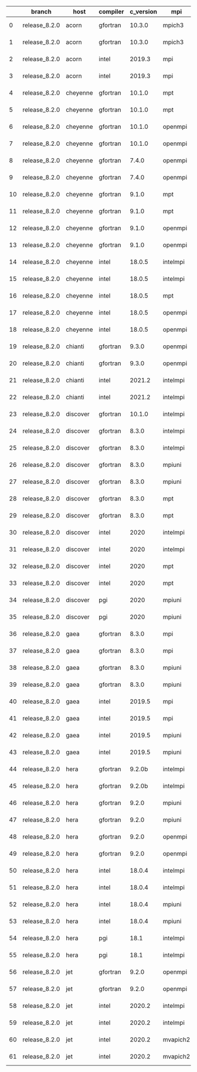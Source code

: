 |    | branch        | host     | compiler   | c_version   | mpi      | m_version          | o_g   | os     | build   | u_pass   | u_fail   | s_pass   | s_fail   | e_pass   | e_fail   | nuopc_pass   | nuopc_fail   | netcdf_c   | netcdf_f   | artifacts_hash                                                                                                 | modified                   |
|----|---------------|----------|------------|-------------|----------|--------------------|-------|--------|---------|----------|----------|----------|----------|----------|----------|--------------|--------------|------------|------------|----------------------------------------------------------------------------------------------------------------|----------------------------|
|  0 | release_8.2.0 | acorn    | gfortran   | 10.3.0      | mpich3   | 8.1.7              | O     | Linux  | Pass    | 8926     | 0        | 49       | 0        | 80       | 0        | 50           | 0            | 4.7.4      | 4.5.3      | [artifacts](https://github.com/esmf-org/esmf-test-artifacts-new/tree/18986ed03f86e8b2ca403368537a8e1766f3189a) | 2022-03-02 23:32:04.667893 |
|  1 | release_8.2.0 | acorn    | gfortran   | 10.3.0      | mpich3   | 8.1.7              | g     | Linux  | Pass    | 8926     | 0        | 49       | 0        | 80       | 0        | 50           | 0            | 4.7.4      | 4.5.3      | [artifacts](https://github.com/esmf-org/esmf-test-artifacts-new/tree/818ce84f5700bbe7321693e09f730e07973b97f2) | 2022-03-02 23:32:04.667893 |
|  2 | release_8.2.0 | acorn    | intel      | 2019.3      | mpi      | 8.1.7              | O     | Linux  | Pass    | 8926     | 0        | 49       | 0        | 80       | 0        | 50           | 0            | 4.7.4      | 4.5.3      | [artifacts](https://github.com/esmf-org/esmf-test-artifacts-new/tree/4c92a3426d458a306f422f77640b0e28b2b5ba44) | 2022-03-02 23:32:04.667893 |
|  3 | release_8.2.0 | acorn    | intel      | 2019.3      | mpi      | 8.1.7              | g     | Linux  | Pass    | 8926     | 0        | 49       | 0        | 80       | 0        | 50           | 0            | 4.7.4      | 4.5.3      | [artifacts](https://github.com/esmf-org/esmf-test-artifacts-new/tree/0aca6bd6d4b0131e49b4ccf3298e6613cf7850d8) | 2022-03-02 23:32:04.667893 |
|  4 | release_8.2.0 | cheyenne | gfortran   | 10.1.0      | mpt      | 2.23               | O     | Linux  | Pass    | 8926     | 0        | 49       | 0        | 80       | 0        | 50           | 0            | 4.7.4      | 4.5.3      | [artifacts](https://github.com/esmf-org/esmf-test-artifacts-new/tree/066b9419343950b4367fd3b04e6e5344de60e4d9) | 2022-03-02 23:36:32.145831 |
|  5 | release_8.2.0 | cheyenne | gfortran   | 10.1.0      | mpt      | 2.23               | g     | Linux  | Pass    | 8926     | 0        | 49       | 0        | 80       | 0        | 50           | 0            | 4.7.4      | 4.5.3      | [artifacts](https://github.com/esmf-org/esmf-test-artifacts-new/tree/f642a0bfe8027bc79fbf251974b220f841e96a03) | 2022-03-02 23:36:32.145831 |
|  6 | release_8.2.0 | cheyenne | gfortran   | 10.1.0      | openmpi  | 4.0.5              | O     | Linux  | Pass    | 8926     | 0        | 49       | 0        | 80       | 0        | 50           | 0            | 4.7.4      | 4.5.3      | [artifacts](https://github.com/esmf-org/esmf-test-artifacts-new/tree/64cb846d44e61c71180ba90762817b5e148115a9) | 2022-03-02 23:36:32.145831 |
|  7 | release_8.2.0 | cheyenne | gfortran   | 10.1.0      | openmpi  | 4.0.5              | g     | Linux  | Pass    | 8926     | 0        | 49       | 0        | 80       | 0        | 50           | 0            | 4.7.4      | 4.5.3      | [artifacts](https://github.com/esmf-org/esmf-test-artifacts-new/tree/fbda204ac92c1d9d31376a4d5a8b9108752713aa) | 2022-03-02 23:36:32.145831 |
|  8 | release_8.2.0 | cheyenne | gfortran   | 7.4.0       | openmpi  | 4.0.3              | O     | Linux  | Pass    | 8926     | 0        | 49       | 0        | 80       | 0        | 50           | 0            | 4.7.3      | 4.5.2      | [artifacts](https://github.com/esmf-org/esmf-test-artifacts-new/tree/28206674af2e356cfe0e5020e7a9a4da9e338b5c) | 2022-03-02 23:36:32.145831 |
|  9 | release_8.2.0 | cheyenne | gfortran   | 7.4.0       | openmpi  | 4.0.3              | g     | Linux  | Pass    | 8926     | 0        | 49       | 0        | 80       | 0        | 50           | 0            | 4.7.3      | 4.5.2      | [artifacts](https://github.com/esmf-org/esmf-test-artifacts-new/tree/5d1a9c30fd97522643f028a4b309d0b0b58903c3) | 2022-03-02 23:36:32.145831 |
| 10 | release_8.2.0 | cheyenne | gfortran   | 9.1.0       | mpt      | 2.22               | O     | Linux  | Pass    | 8926     | 0        | 49       | 0        | 80       | 0        | 50           | 0            | 4.7.3      | 4.5.2      | [artifacts](https://github.com/esmf-org/esmf-test-artifacts-new/tree/7be37e4dc897b5cff1c5b2819706c144157ef0ba) | 2022-03-02 23:36:32.145831 |
| 11 | release_8.2.0 | cheyenne | gfortran   | 9.1.0       | mpt      | 2.22               | g     | Linux  | Pass    | 8926     | 0        | 49       | 0        | 80       | 0        | 50           | 0            | 4.7.3      | 4.5.2      | [artifacts](https://github.com/esmf-org/esmf-test-artifacts-new/tree/3d6530f447e49bc5f17e946965c764d11cadfb6a) | 2022-03-02 23:36:32.145831 |
| 12 | release_8.2.0 | cheyenne | gfortran   | 9.1.0       | openmpi  | 4.0.5              | O     | Linux  | Pass    | 8926     | 0        | 49       | 0        | 80       | 0        | 50           | 0            | 4.7.3      | 4.5.2      | [artifacts](https://github.com/esmf-org/esmf-test-artifacts-new/tree/8171e339f3d4c4caa20658c7108a48c5f3ab11f7) | 2022-03-02 23:36:32.145831 |
| 13 | release_8.2.0 | cheyenne | gfortran   | 9.1.0       | openmpi  | 4.0.5              | g     | Linux  | Pass    | 8926     | 0        | 49       | 0        | 80       | 0        | 50           | 0            | 4.7.3      | 4.5.2      | [artifacts](https://github.com/esmf-org/esmf-test-artifacts-new/tree/243687853ecf230a603a450efc24782e3f1a7be4) | 2022-03-02 23:36:32.145831 |
| 14 | release_8.2.0 | cheyenne | intel      | 18.0.5      | intelmpi | 2018.4.274         | O     | Linux  | Pass    | 8926     | 0        | 49       | 0        | 80       | 0        | 50           | 0            | 4.6.3      | 4.4.4      | [artifacts](https://github.com/esmf-org/esmf-test-artifacts-new/tree/b46cd35a12e7e985b01c830089626cf2b3971ea5) | 2022-03-02 23:36:32.145831 |
| 15 | release_8.2.0 | cheyenne | intel      | 18.0.5      | intelmpi | 2018.4.274         | g     | Linux  | Pass    | 8926     | 0        | 49       | 0        | 80       | 0        | 50           | 0            | 4.6.3      | 4.4.4      | [artifacts](https://github.com/esmf-org/esmf-test-artifacts-new/tree/2fd84f8d92a9e216934f591062a9864686c490d0) | 2022-03-02 23:36:32.145831 |
| 16 | release_8.2.0 | cheyenne | intel      | 18.0.5      | mpt      | 2.19               | O     | Linux  | Pass    | 8926     | 0        | 49       | 0        | 80       | 0        | 50           | 0            | 4.6.3      | 4.4.4      | [artifacts](https://github.com/esmf-org/esmf-test-artifacts-new/tree/16588d7936d6b6fdb732a97ae15c5db545765647) | 2022-03-02 23:36:32.145831 |
| 17 | release_8.2.0 | cheyenne | intel      | 18.0.5      | openmpi  | 3.1.4              | O     | Linux  | Pass    | 8926     | 0        | 49       | 0        | 80       | 0        | 50           | 0            | 4.6.3      | 4.4.4      | [artifacts](https://github.com/esmf-org/esmf-test-artifacts-new/tree/3b5b2b47d4d8520d8c7e3d747469cad3fb190ff1) | 2022-03-02 23:36:32.145831 |
| 18 | release_8.2.0 | cheyenne | intel      | 18.0.5      | openmpi  | 3.1.4              | g     | Linux  | Pass    | 8926     | 0        | 49       | 0        | 80       | 0        | 50           | 0            | 4.6.3      | 4.4.4      | [artifacts](https://github.com/esmf-org/esmf-test-artifacts-new/tree/c661ddbadc4490408c51b2aa396891aa51a491f1) | 2022-03-02 23:36:32.145831 |
| 19 | release_8.2.0 | chianti  | gfortran   | 9.3.0       | openmpi  | 4.0.5-gcc-9.3.0    | O     | Linux  | Pass    | pending  | pending  | pending  | pending  | pending  | pending  | pending      | pending      | 4.8.0      | 4.5.3      | [artifacts](https://github.com/esmf-org/esmf-test-artifacts-new/tree/351da6db19c50188d4ff53a758b6cf62bd004e99) | 2022-03-02 23:39:27.213427 |
| 20 | release_8.2.0 | chianti  | gfortran   | 9.3.0       | openmpi  | 4.0.5-gcc-9.3.0    | g     | Linux  | Pass    | 8926     | 0        | 49       | 0        | 80       | 0        | 44           | 6            | 4.8.0      | 4.5.3      | [artifacts](https://github.com/esmf-org/esmf-test-artifacts-new/tree/f5f3e56a58d231b7ad04b8b784f6726f5db10a5d) | 2022-03-02 23:39:27.213427 |
| 21 | release_8.2.0 | chianti  | intel      | 2021.2      | intelmpi | 2021.2.0-gcc-9.3.0 | O     | Linux  | Pass    | 8926     | 0        | 49       | 0        | 80       | 0        | 44           | 6            | 4.8.0      | 4.5.3      | [artifacts](https://github.com/esmf-org/esmf-test-artifacts-new/tree/5e9f81f828c667e471a0e1eaae9569ab3a66dfbb) | 2022-03-02 23:39:27.213427 |
| 22 | release_8.2.0 | chianti  | intel      | 2021.2      | intelmpi | 2021.2.0-gcc-9.3.0 | g     | Linux  | Pass    | 8926     | 0        | 49       | 0        | 80       | 0        | 44           | 6            | 4.8.0      | 4.5.3      | [artifacts](https://github.com/esmf-org/esmf-test-artifacts-new/tree/d8915c4906afa5da450995a9a3052059b8de4be0) | 2022-03-02 23:39:27.213427 |
| 23 | release_8.2.0 | discover | gfortran   | 10.1.0      | intelmpi | 19.1.3.304         | O     | Linux  | Pass    | 8911     | 15       | 49       | 0        | 80       | 0        | 50           | 0            |            |            | [artifacts](https://github.com/esmf-org/esmf-test-artifacts-new/tree/20b166eac80aec8f3bd95ff3a3448f6c434800b4) | 2022-03-02 23:43:27.966680 |
| 24 | release_8.2.0 | discover | gfortran   | 8.3.0       | intelmpi | 19.1.3.304         | O     | Linux  | Pass    | 8911     | 15       | 49       | 0        | 80       | 0        | 50           | 0            |            |            | [artifacts](https://github.com/esmf-org/esmf-test-artifacts-new/tree/ad02c64c9fb694eda5ca386a08c5376047b84f62) | 2022-03-02 23:43:27.966680 |
| 25 | release_8.2.0 | discover | gfortran   | 8.3.0       | intelmpi | 19.1.3.304         | g     | Linux  | Pass    | 8911     | 15       | 49       | 0        | 80       | 0        | 50           | 0            |            |            | [artifacts](https://github.com/esmf-org/esmf-test-artifacts-new/tree/23bde2efd20c4fd8f6cb06c6de6f6f11a698cf40) | 2022-03-02 23:43:27.966680 |
| 26 | release_8.2.0 | discover | gfortran   | 8.3.0       | mpiuni   | none               | O     | Linux  | Fail    | 7418     | 0        | 8        | 0        | 43       | 0        | 0            | 50           | unknown    | unknown    | [artifacts](https://github.com/esmf-org/esmf-test-artifacts-new/tree/e38ed011e2d49019bc1534d13eea5d6d15dfb331) | 2022-03-02 23:43:27.966680 |
| 27 | release_8.2.0 | discover | gfortran   | 8.3.0       | mpiuni   | none               | g     | Linux  | Fail    | 7418     | 0        | 8        | 0        | 43       | 0        | 0            | 50           | unknown    | unknown    | [artifacts](https://github.com/esmf-org/esmf-test-artifacts-new/tree/7890d31049db3944d45aceea87a8e5317d94baa6) | 2022-03-02 23:43:27.966680 |
| 28 | release_8.2.0 | discover | gfortran   | 8.3.0       | mpt      | 2.17               | O     | Linux  | Pass    | 8926     | 0        | 49       | 0        | 80       | 0        | 46           | 4            |            |            | [artifacts](https://github.com/esmf-org/esmf-test-artifacts-new/tree/c4016381df044a5bf344cc2819501ae74ce34bf2) | 2022-03-02 23:43:27.966680 |
| 29 | release_8.2.0 | discover | gfortran   | 8.3.0       | mpt      | 2.17               | g     | Linux  | Pass    | 8926     | 0        | 49       | 0        | 80       | 0        | 46           | 4            |            |            | [artifacts](https://github.com/esmf-org/esmf-test-artifacts-new/tree/466d0416e5ffd38f921dc25960085c2d669c1181) | 2022-03-02 23:43:27.966680 |
| 30 | release_8.2.0 | discover | intel      | 2020        | intelmpi | 19.1.3.304         | O     | Linux  | Pass    | 8926     | 0        | 49       | 0        | 80       | 0        | 50           | 0            | 4.8.0      | 4.5.4      | [artifacts](https://github.com/esmf-org/esmf-test-artifacts-new/tree/7694216f544e208abeeeb0d0273fc85e67684b0d) | 2022-03-02 23:43:27.966680 |
| 31 | release_8.2.0 | discover | intel      | 2020        | intelmpi | 19.1.3.304         | g     | Linux  | Pass    | 8926     | 0        | 49       | 0        | 80       | 0        | 50           | 0            | 4.8.0      | 4.5.4      | [artifacts](https://github.com/esmf-org/esmf-test-artifacts-new/tree/2bfaa2c5f669971eb49833335233f05580d9d205) | 2022-03-02 23:43:27.966680 |
| 32 | release_8.2.0 | discover | intel      | 2020        | mpt      | 2.17               | O     | Linux  | Pass    | 8926     | 0        | 49       | 0        | 80       | 0        | 50           | 0            | 4.8.0      | 4.5.4      | [artifacts](https://github.com/esmf-org/esmf-test-artifacts-new/tree/808e46cf6de8097dd595bc1f600b1db1025ea57c) | 2022-03-02 23:43:27.966680 |
| 33 | release_8.2.0 | discover | intel      | 2020        | mpt      | 2.17               | g     | Linux  | Pass    | 8926     | 0        | 49       | 0        | 80       | 0        | 50           | 0            | 4.8.0      | 4.5.4      | [artifacts](https://github.com/esmf-org/esmf-test-artifacts-new/tree/4f46fecb25b15923d1f22b09cf3fe4dee1663c17) | 2022-03-02 23:43:27.966680 |
| 34 | release_8.2.0 | discover | pgi        | 2020        | mpiuni   | none               | O     | Linux  | Fail    | 6796     | 622      | 6        | 2        | 40       | 3        | 0            | 50           | unknown    | unknown    | [artifacts](https://github.com/esmf-org/esmf-test-artifacts-new/tree/b4f869fd25d26ce283c5d043503a4d97c300cd5b) | 2022-03-02 23:43:27.966680 |
| 35 | release_8.2.0 | discover | pgi        | 2020        | mpiuni   | none               | g     | Linux  | Fail    | 6796     | 622      | 4        | 4        | 40       | 3        | 0            | 50           | unknown    | unknown    | [artifacts](https://github.com/esmf-org/esmf-test-artifacts-new/tree/43439be033e72786dd0bd5672b57f26503770053) | 2022-03-02 23:43:27.966680 |
| 36 | release_8.2.0 | gaea     | gfortran   | 8.3.0       | mpi      | 7.7.11             | O     | Unicos | Fail    | 8925     | 1        | 49       | 0        | 80       | 0        | 47           | 3            | unknown    | unknown    | [artifacts](https://github.com/esmf-org/esmf-test-artifacts-new/tree/b717fad0aa7ac1510008c97190d4165bbb138376) | 2022-03-02 23:46:52.140003 |
| 37 | release_8.2.0 | gaea     | gfortran   | 8.3.0       | mpi      | 7.7.11             | g     | Unicos | Fail    | 8925     | 1        | 49       | 0        | 80       | 0        | 47           | 3            | unknown    | unknown    | [artifacts](https://github.com/esmf-org/esmf-test-artifacts-new/tree/e8af3e69d3d367b789c9422c957c2cb5d9e2bed9) | 2022-03-02 23:46:52.140003 |
| 38 | release_8.2.0 | gaea     | gfortran   | 8.3.0       | mpiuni   | none               | O     | Unicos | Fail    | 7418     | 0        | 8        | 0        | 43       | 0        | 0            | 50           | unknown    | unknown    | [artifacts](https://github.com/esmf-org/esmf-test-artifacts-new/tree/3a84ac4bb0d660827ca15b38d495cf542b789cd4) | 2022-03-02 23:46:52.140003 |
| 39 | release_8.2.0 | gaea     | gfortran   | 8.3.0       | mpiuni   | none               | g     | Unicos | Fail    | 7418     | 0        | 8        | 0        | 43       | 0        | 0            | 50           | unknown    | unknown    | [artifacts](https://github.com/esmf-org/esmf-test-artifacts-new/tree/70cc3f03aa2c77e69ac3dee841a42b53af05b07e) | 2022-03-02 23:46:52.140003 |
| 40 | release_8.2.0 | gaea     | intel      | 2019.5      | mpi      | 7.7.11             | O     | Unicos | Fail    | 8911     | 15       | 49       | 0        | 80       | 0        | 47           | 3            | unknown    | unknown    | [artifacts](https://github.com/esmf-org/esmf-test-artifacts-new/tree/2041769335473fe747e300eed9f900bdc5584396) | 2022-03-02 23:46:52.140003 |
| 41 | release_8.2.0 | gaea     | intel      | 2019.5      | mpi      | 7.7.11             | g     | Unicos | Fail    | 8911     | 15       | 49       | 0        | 80       | 0        | 47           | 3            | unknown    | unknown    | [artifacts](https://github.com/esmf-org/esmf-test-artifacts-new/tree/173653cf5589770d25f4a0285638be52fbe6cc28) | 2022-03-02 23:46:52.140003 |
| 42 | release_8.2.0 | gaea     | intel      | 2019.5      | mpiuni   | none               | O     | Unicos | Fail    | 7403     | 15       | 8        | 0        | 43       | 0        | 0            | 50           | unknown    | unknown    | [artifacts](https://github.com/esmf-org/esmf-test-artifacts-new/tree/ba5db525298999d2cdaa606d6ff912e9561e5faa) | 2022-03-02 23:46:52.140003 |
| 43 | release_8.2.0 | gaea     | intel      | 2019.5      | mpiuni   | none               | g     | Unicos | Fail    | 7403     | 15       | 8        | 0        | 43       | 0        | 0            | 50           | unknown    | unknown    | [artifacts](https://github.com/esmf-org/esmf-test-artifacts-new/tree/eb5df387b121fef4a12606ffe349dc461578da6e) | 2022-03-02 23:46:52.140003 |
| 44 | release_8.2.0 | hera     | gfortran   | 9.2.0b      | intelmpi | 2020               | O     | Linux  | Pass    | 8911     | 15       | 49       | 0        | 80       | 0        | 50           | 0            |            |            | [artifacts](https://github.com/esmf-org/esmf-test-artifacts-new/tree/940eac679bca8ea9760ec39602b80ba773bb8a4e) | 2022-03-02 23:51:03.043916 |
| 45 | release_8.2.0 | hera     | gfortran   | 9.2.0b      | intelmpi | 2020               | g     | Linux  | Pass    | 8911     | 15       | 49       | 0        | 80       | 0        | 50           | 0            |            |            | [artifacts](https://github.com/esmf-org/esmf-test-artifacts-new/tree/46e07498bb465d7fc4517b9a8fa833c23b9153fa) | 2022-03-02 23:51:03.043916 |
| 46 | release_8.2.0 | hera     | gfortran   | 9.2.0       | mpiuni   | none               | O     | Linux  | Fail    | 7418     | 0        | 8        | 0        | 43       | 0        | 0            | 50           | unknown    | unknown    | [artifacts](https://github.com/esmf-org/esmf-test-artifacts-new/tree/7687a5acb49295f0e6a5a52102fdae777bbbd710) | 2022-03-02 23:51:03.043916 |
| 47 | release_8.2.0 | hera     | gfortran   | 9.2.0       | mpiuni   | none               | g     | Linux  | Fail    | 7418     | 0        | 8        | 0        | 43       | 0        | 0            | 50           | unknown    | unknown    | [artifacts](https://github.com/esmf-org/esmf-test-artifacts-new/tree/7d276332f4130adfcf69b1eebbbaf04e5bc5387f) | 2022-03-02 23:51:03.043916 |
| 48 | release_8.2.0 | hera     | gfortran   | 9.2.0       | openmpi  | 3.1.4              | O     | Linux  | Pass    | 8926     | 0        | 49       | 0        | 80       | 0        | 50           | 0            | 4.7.2      | 4.5.2      | [artifacts](https://github.com/esmf-org/esmf-test-artifacts-new/tree/c0ac3bba8e8e2d5dba8b973d54518bc2d7286182) | 2022-03-02 23:51:03.043916 |
| 49 | release_8.2.0 | hera     | gfortran   | 9.2.0       | openmpi  | 3.1.4              | g     | Linux  | Pass    | 8926     | 0        | 49       | 0        | 80       | 0        | 50           | 0            | 4.7.2      | 4.5.2      | [artifacts](https://github.com/esmf-org/esmf-test-artifacts-new/tree/3eeef312b232b7d7d47b3061fa3381592e06c9ab) | 2022-03-02 23:51:03.043916 |
| 50 | release_8.2.0 | hera     | intel      | 18.0.4      | intelmpi | 2018.4.274         | O     | Linux  | Pass    | 8926     | 0        | 49       | 0        | 80       | 0        | 50           | 0            | 4.7.0      | 4.4.5      | [artifacts](https://github.com/esmf-org/esmf-test-artifacts-new/tree/388d128f9d99890b7c371320081513d93dee06f9) | 2022-03-02 23:51:03.043916 |
| 51 | release_8.2.0 | hera     | intel      | 18.0.4      | intelmpi | 2018.4.274         | g     | Linux  | Pass    | 8926     | 0        | 49       | 0        | 80       | 0        | 50           | 0            | 4.7.0      | 4.4.5      | [artifacts](https://github.com/esmf-org/esmf-test-artifacts-new/tree/4725d0b83b464107a6eb4935a701541c0a1d416d) | 2022-03-02 23:51:03.043916 |
| 52 | release_8.2.0 | hera     | intel      | 18.0.4      | mpiuni   | none               | O     | Linux  | Fail    | 7418     | 0        | 8        | 0        | 43       | 0        | 0            | 50           | unknown    | unknown    | [artifacts](https://github.com/esmf-org/esmf-test-artifacts-new/tree/80fb30180c03bebce7b0e14207a878594bc8f035) | 2022-03-02 23:51:03.043916 |
| 53 | release_8.2.0 | hera     | intel      | 18.0.4      | mpiuni   | none               | g     | Linux  | Fail    | 7418     | 0        | 8        | 0        | 43       | 0        | 0            | 50           | unknown    | unknown    | [artifacts](https://github.com/esmf-org/esmf-test-artifacts-new/tree/26b3a875a8f2e17d7bd5a24ca3f47b53bf8cc472) | 2022-03-02 23:51:03.043916 |
| 54 | release_8.2.0 | hera     | pgi        | 18.1        | intelmpi | 2018.0.4           | O     | Linux  | Fail    | fail     | fail     | fail     | fail     | fail     | fail     | 0            | 50           |            |            | [artifacts](https://github.com/esmf-org/esmf-test-artifacts-new/tree/103337a8b9bc6d08ed37c10e897d2e93da506291) | 2022-03-02 23:51:03.043916 |
| 55 | release_8.2.0 | hera     | pgi        | 18.1        | intelmpi | 2018.0.4           | g     | Linux  | Fail    | fail     | fail     | fail     | fail     | fail     | fail     | 0            | 50           |            |            | [artifacts](https://github.com/esmf-org/esmf-test-artifacts-new/tree/2bd4994aed9cc77df3ffaa96920fb814e792d888) | 2022-03-02 23:51:03.043916 |
| 56 | release_8.2.0 | jet      | gfortran   | 9.2.0       | openmpi  | 3.1.4              | O     | Linux  | Pass    | 8926     | 0        | 49       | 0        | 80       | 0        | 50           | 0            | 4.7.2      | 4.5.2      | [artifacts](https://github.com/esmf-org/esmf-test-artifacts-new/tree/377a4904571fd995d9efd6bef04d9b668ced8f1c) | 2022-03-02 23:54:58.741337 |
| 57 | release_8.2.0 | jet      | gfortran   | 9.2.0       | openmpi  | 3.1.4              | g     | Linux  | Pass    | 8926     | 0        | 49       | 0        | 80       | 0        | 50           | 0            | 4.7.2      | 4.5.2      | [artifacts](https://github.com/esmf-org/esmf-test-artifacts-new/tree/bfc920cc0db44f576501112bf120089074443db4) | 2022-03-02 23:54:58.741337 |
| 58 | release_8.2.0 | jet      | intel      | 2020.2      | intelmpi | 2020.2             | O     | Linux  | Pass    | fail     | fail     | fail     | fail     | fail     | fail     | 0            | 0            | 4.7.0      | 4.4.5      | [artifacts](https://github.com/esmf-org/esmf-test-artifacts-new/tree/6aa42627743ab6fd8834193e68a93d940300ae97) | 2022-03-02 23:54:58.741337 |
| 59 | release_8.2.0 | jet      | intel      | 2020.2      | intelmpi | 2020.2             | g     | Linux  | Pass    | fail     | fail     | fail     | fail     | fail     | fail     | 0            | 0            | 4.7.0      | 4.4.5      | [artifacts](https://github.com/esmf-org/esmf-test-artifacts-new/tree/2c3df9f5566bfbcb095d6b6954eb414c6739ae04) | 2022-03-02 23:54:58.741337 |
| 60 | release_8.2.0 | jet      | intel      | 2020.2      | mvapich2 | 2.3                | O     | Linux  | Pass    | 8926     | 0        | 49       | 0        | 80       | 0        | 44           | 6            | 4.7.0      | 4.4.5      | [artifacts](https://github.com/esmf-org/esmf-test-artifacts-new/tree/d88f8d458737dd123b06d1cdc98fa24606989fab) | 2022-03-02 23:54:58.741337 |
| 61 | release_8.2.0 | jet      | intel      | 2020.2      | mvapich2 | 2.3                | g     | Linux  | Pass    | 8926     | 0        | 49       | 0        | 80       | 0        | 44           | 6            | 4.7.0      | 4.4.5      | [artifacts](https://github.com/esmf-org/esmf-test-artifacts-new/tree/80e0fb634e8df4f3b0ea9fe1a429d98a9fcbf12a) | 2022-03-02 23:54:58.741337 |